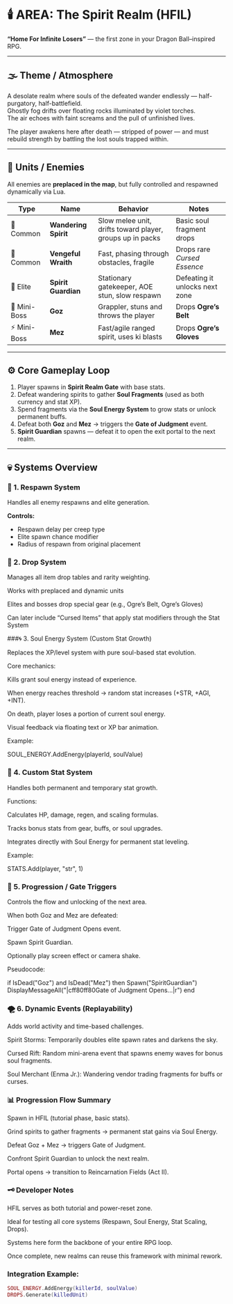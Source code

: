 # 🕯️ AREA: The Spirit Realm (HFIL)

**“Home For Infinite Losers”** — the first zone in your Dragon Ball–inspired RPG.

---

## 🌫️ Theme / Atmosphere

A desolate realm where souls of the defeated wander endlessly — half-purgatory, half-battlefield.  
Ghostly fog drifts over floating rocks illuminated by violet torches.  
The air echoes with faint screams and the pull of unfinished lives.  

The player awakens here after death — stripped of power — and must rebuild strength by battling the lost souls trapped within.

---

## 👹 Units / Enemies

All enemies are **preplaced in the map**, but fully controlled and respawned dynamically via Lua.

| Type | Name | Behavior | Notes |
|------|------|-----------|-------|
| 🧟 Common | **Wandering Spirit** | Slow melee unit, drifts toward player, groups up in packs | Basic soul fragment drops |
| 👻 Common | **Vengeful Wraith** | Fast, phasing through obstacles, fragile | Drops rare *Cursed Essence* |
| 🔱 Elite | **Spirit Guardian** | Stationary gatekeeper, AOE stun, slow respawn | Defeating it unlocks next zone |
| 💪 Mini-Boss | **Goz** | Grappler, stuns and throws the player | Drops **Ogre’s Belt** |
| ⚡ Mini-Boss | **Mez** | Fast/agile ranged spirit, uses ki blasts | Drops **Ogre’s Gloves** |

---

## ⚙️ Core Gameplay Loop

1. Player spawns in **Spirit Realm Gate** with base stats.  
2. Defeat wandering spirits to gather **Soul Fragments** (used as both currency and stat XP).  
3. Spend fragments via the **Soul Energy System** to grow stats or unlock permanent buffs.  
4. Defeat both **Goz** and **Mez** → triggers the **Gate of Judgment** event.  
5. **Spirit Guardian** spawns — defeat it to open the exit portal to the next realm.

---

## 💀 Systems Overview

### 🧩 1. Respawn System
Handles all enemy respawns and elite generation.

**Controls:**
- Respawn delay per creep type  
- Elite spawn chance modifier  
- Radius of respawn from original placement  

### 💎 2. Drop System

Manages all item drop tables and rarity weighting.

Works with preplaced and dynamic units

Elites and bosses drop special gear (e.g., Ogre’s Belt, Ogre’s Gloves)

Can later include “Cursed Items” that apply stat modifiers through the Stat System

###🌀 3. Soul Energy System (Custom Stat Growth)

Replaces the XP/level system with pure soul-based stat evolution.

Core mechanics:

Kills grant soul energy instead of experience.

When energy reaches threshold → random stat increases (+STR, +AGI, +INT).

On death, player loses a portion of current soul energy.

Visual feedback via floating text or XP bar animation.

Example:

SOUL_ENERGY.AddEnergy(playerId, soulValue)

### 🧠 4. Custom Stat System

Handles both permanent and temporary stat growth.

Functions:

Calculates HP, damage, regen, and scaling formulas.

Tracks bonus stats from gear, buffs, or soul upgrades.

Integrates directly with Soul Energy for permanent stat leveling.

Example:

STATS.Add(player, "str", 1)

### 🔮 5. Progression / Gate Triggers

Controls the flow and unlocking of the next area.

When both Goz and Mez are defeated:

Trigger Gate of Judgment Opens event.

Spawn Spirit Guardian.

Optionally play screen effect or camera shake.

Pseudocode:

if IsDead("Goz") and IsDead("Mez") then
    Spawn("SpiritGuardian")
    DisplayMessageAll("|cff80ff80Gate of Judgment Opens...|r")
end

### 🌪️ 6. Dynamic Events (Replayability)

Adds world activity and time-based challenges.

Spirit Storms: Temporarily doubles elite spawn rates and darkens the sky.

Cursed Rift: Random mini-arena event that spawns enemy waves for bonus soul fragments.

Soul Merchant (Enma Jr.): Wandering vendor trading fragments for buffs or curses.

### 📊 Progression Flow Summary

Spawn in HFIL (tutorial phase, basic stats).

Grind spirits to gather fragments → permanent stat gains via Soul Energy.

Defeat Goz + Mez → triggers Gate of Judgment.

Confront Spirit Guardian to unlock the next realm.

Portal opens → transition to Reincarnation Fields (Act II).

### 🗝️ Developer Notes

HFIL serves as both tutorial and power-reset zone.

Ideal for testing all core systems (Respawn, Soul Energy, Stat Scaling, Drops).

Systems here form the backbone of your entire RPG loop.

Once complete, new realms can reuse this framework with minimal rework.

### **Integration Example:**
```lua
SOUL_ENERGY.AddEnergy(killerId, soulValue)
DROPS.Generate(killedUnit)
